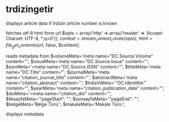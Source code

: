 # trdizingetir
displays article data if trdizin article number is known

fetches utf-8 html form url
$opts = array('http' => array('header' => 'Accept-Charset: UTF-8, *;q=0'));
$context = stream_context_create($opts);
$html=file_get_contents($url, false, $context);

reads metadata from
$volumeMeta='meta name="DC.Source.Volume" content="';
$issueMeta='meta name="DC.Source.Issue" content="';
$issnMeta='<meta name="DC.Source.ISSN" content="';
$titleMeta='meta name="DC.Title" content="';
$journalMeta='meta name="citation_journal_title" content="';
$abstractMeta='meta name="citation_abstract" content="';
$trdizinMeta='"DC.Identifier" content="';
$yearMeta='meta name="citation_publication_date" content="';
$doiMeta='<meta name="citation_doi" content="';
$ilksayfaMeta='"pageStart": "';
$sonsayfaMeta='"pageEnd": "';
$belgeMeta='Belge Türü:</span>';
$makaleMeta='Makale Türü:</span>';

displays metadata


